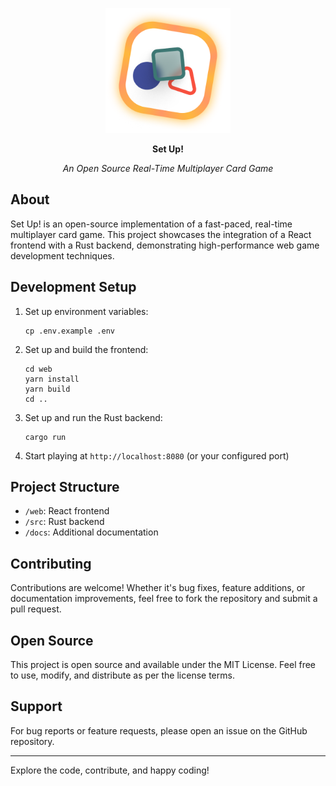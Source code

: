 <p align="center">
  <img src="https://github.com/igorsheg/set-up/blob/main/web/public/icon-app.png?raw=true" alt="Set Up! Logo" width="200">
</p>

<p align="center">
  <strong>Set Up!</strong>
</p>

<p align="center">
  <i>An Open Source Real-Time Multiplayer Card Game</i>
</p>

## About

Set Up! is an open-source implementation of a fast-paced, real-time multiplayer card game. This project showcases the integration of a React frontend with a Rust backend, demonstrating high-performance web game development techniques.

## Development Setup

1. Set up environment variables:
   ```
   cp .env.example .env
   ```

2. Set up and build the frontend:

   ```
   cd web
   yarn install
   yarn build
   cd ..
   ```

3. Set up and run the Rust backend:

   ```
   cargo run
   ```

4. Start playing at `http://localhost:8080` (or your configured port)

## Project Structure

- `/web`: React frontend
- `/src`: Rust backend
- `/docs`: Additional documentation

## Contributing

Contributions are welcome! Whether it's bug fixes, feature additions, or documentation improvements, feel free to fork the repository and submit a pull request.

## Open Source

This project is open source and available under the MIT License. Feel free to use, modify, and distribute as per the license terms.

## Support

For bug reports or feature requests, please open an issue on the GitHub repository.

---

Explore the code, contribute, and happy coding!
